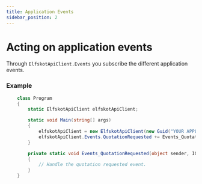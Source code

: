 ```yaml
---
title: Application Events
sidebar_position: 2
---
```


# Acting on application events

Through `ElfskotApiClient.Events` you subscribe the different application events.

### Example

``` cs
	class Program
    {
        static ElfskotApiClient elfskotApiClient;

        static void Main(string[] args)
        {
            elfskotApiClient = new ElfskotApiClient(new Guid("YOUR APPLICATION ID"), "YOUR SECRET" );
            elfskotApiClient.Events.QuotationRequested += Events_QuotationRequested;
        }

        private static void Events_QuotationRequested(object sender, IQuotationRequestedEventArgs e)
        {
            // Handle the quotation requested event.
        }
    }
```
